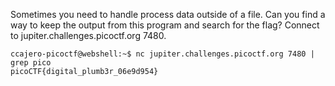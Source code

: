 Sometimes you need to handle process data outside of a file. Can you find a way to keep the output from this program and search for the flag? Connect to jupiter.challenges.picoctf.org 7480.

	ccajero-picoctf@webshell:~$ nc jupiter.challenges.picoctf.org 7480 | grep pico
	picoCTF{digital_plumb3r_06e9d954}